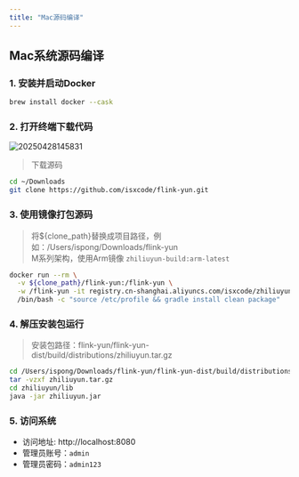 ```yaml
---
title: "Mac源码编译"
---
```


## Mac系统源码编译

### 1. 安装并启动Docker

```bash
brew install docker --cask
```

### 2. 打开终端下载代码

![20250428145831](https://img.isxcode.com/picgo/20250428145831.png)

> 下载源码

```bash
cd ~/Downloads
git clone https://github.com/isxcode/flink-yun.git
```

### 3. 使用镜像打包源码

> 将${clone_path}替换成项目路径，例如：/Users/ispong/Downloads/flink-yun  
> M系列架构，使用Arm镜像 `zhiliuyun-build:arm-latest`

```bash
docker run --rm \
  -v ${clone_path}/flink-yun:/flink-yun \
  -w /flink-yun -it registry.cn-shanghai.aliyuncs.com/isxcode/zhiliuyun-build:arm-latest \
  /bin/bash -c "source /etc/profile && gradle install clean package"
```

### 4. 解压安装包运行

> 安装包路径：flink-yun/flink-yun-dist/build/distributions/zhiliuyun.tar.gz

```bash
cd /Users/ispong/Downloads/flink-yun/flink-yun-dist/build/distributions
tar -vzxf zhiliuyun.tar.gz
cd zhiliuyun/lib
java -jar zhiliuyun.jar
```

### 5. 访问系统

- 访问地址: http://localhost:8080 
- 管理员账号：`admin` 
- 管理员密码：`admin123`